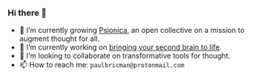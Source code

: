 ### Hi there 👋

- 🌱 I’m currently growing [Psionica](https://psionica.org/), an open collective on a mission to augment thought for all.
- 🔭 I’m currently working on [bringing your second brain to life](https://github.com/Psionica/Persona).
- 👯 I’m looking to collaborate on transformative tools for thought.
- 📫 How to reach me: `paulbricman@protonmail.com`
